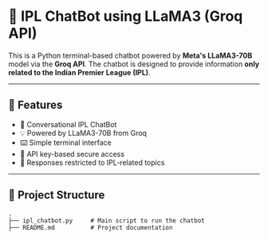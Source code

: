 # 🏏 IPL ChatBot using LLaMA3 (Groq API)

This is a Python terminal-based chatbot powered by **Meta's LLaMA3-70B** model via the **Groq API**. The chatbot is designed to provide information **only related to the Indian Premier League (IPL)**.

---

## 🚀 Features

- 🤖 Conversational IPL ChatBot
- 💡 Powered by LLaMA3-70B from Groq
- ⌨️ Simple terminal interface
- 🔐 API key-based secure access
- 🎯 Responses restricted to IPL-related topics

---

## 📂 Project Structure

```plaintext
.
├── ipl_chatbot.py     # Main script to run the chatbot
├── README.md          # Project documentation
